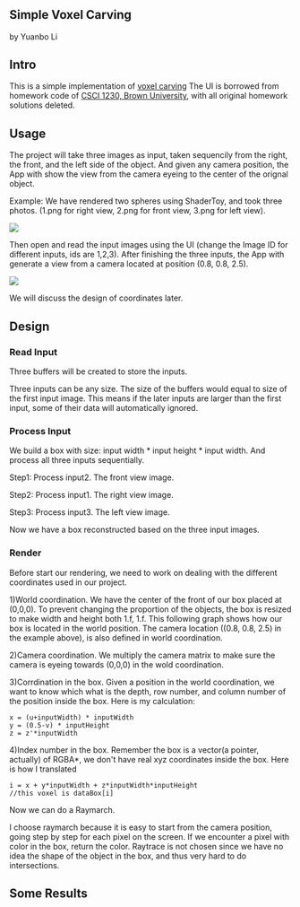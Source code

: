 #
## Simple Voxel Carving
by Yuanbo Li

## Intro
This is a simple implementation of [voxel carving](http://www.cs.cmu.edu/~seitz/course/Sigg00/slides/seitz-voxel.pdf)
The UI is borrowed from homework code of [CSCI 1230, Brown University](https://csci1230.graphics/#local:2adf7699bbb83), with all original homework solutions deleted.

## Usage
The project will take three images as input, taken sequencily from the right, the front, and the left side of the object. And given any camera position, the App with show the view from the camera eyeing to the center of the orignal object. 

Example: 
We have rendered two spheres using ShaderToy, and took three photos. (1.png for right view, 2.png for front view, 3.png for left view).
<p>
<img src="./images/input_example.jpg" >
<p\> 
      
Then open and read the input images using the UI (change the Image ID for different inputs, ids are 1,2,3). After finishing the three inputs, the App with generate a view from a camera located at position (0.8, 0.8, 2.5). 
      
<p>
<img src="./images/result_example.jpg" >
<p\> 

We will discuss the design of coordinates later.

## Design

### Read Input
      
Three buffers will be created to store the inputs.
      
Three inputs can be any size. The size of the buffers would equal to size of the first input image. This means if the later inputs are larger than the first input, some of their data will automatically ignored.
      
### Process Input
      
We build a box with size: input width * input height * input width. And process all three inputs sequentially.
  
Step1: Process input2. The front view image.
  
Step2: Process input1. The right view image.
  
Step3: Process input3. The left view image. 

Now we have a box reconstructed based on the three input images.
  
### Render

  Before start our rendering, we need to work on dealing with the different coordinates used in our project. 
  
  1)World coordination. We have the center of the front of our box placed at (0,0,0). To prevent changing the proportion of the objects, the box is resized to make width and height both 1.f, 1.f. This following graph shows how our box is located in the world position. The camera location ((0.8, 0.8, 2.5) in the example above), is also defined in world coordination.
  
  2)Camera coordination. We multiply the camera matrix to make sure the camera is eyeing towards (0,0,0) in the wold coordination.
  
  3)Corrdination in the box. Given a position in the world coordination, we want to know which what is the depth, row number, and column number of the position inside the box. Here is my calculation:
  
  ```
x = (u+inputWidth) * inputWidth
y = (0.5-v) * inputHeight
z = z'*inputWidth
  ```

  
  4)Index number in the box. Remember the box is a vector(a pointer, actually) of RGBA*, we don't have real xyz coordinates inside the box. Here is how I translated 
  ```
  i = x + y*inputWidth + z*inputWidth*inputHeight
  //this voxel is dataBox[i]
  ```

  Now we can do a Raymarch.
  
  I choose raymarch because it is easy to start from the camera position, going step by step for each pixel on the screen. If we encounter a pixel with color in the box, return the color. Raytrace is not chosen since we have no idea the shape of the object in the box, and thus very hard to do intersections.
  
  ## Some Results
